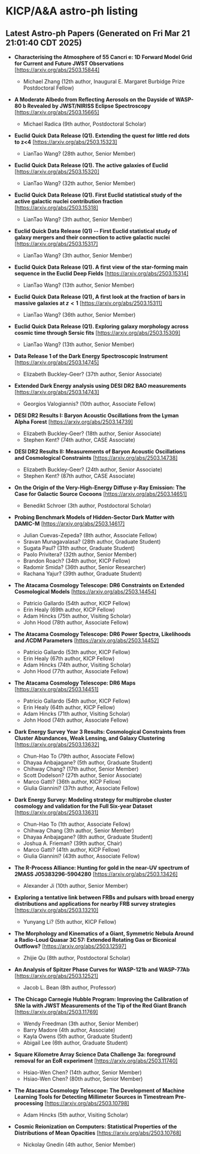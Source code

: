 # KICP/A&A astro-ph listing

## Latest Astro-ph Papers (Generated on Fri Mar 21 21:01:40 CDT 2025)

- **Characterising the Atmosphere of 55 Cancri e: 1D Forward Model Grid for Current and Future JWST Observations**
[https://arxiv.org/abs/2503.15844]
  + Michael Zhang (12th author, Inaugural E. Margaret Burbidge Prize Postdoctoral Fellow)

- **A Moderate Albedo from Reflecting Aerosols on the Dayside of WASP-80 b Revealed by JWST/NIRISS Eclipse Spectroscopy**
[https://arxiv.org/abs/2503.15665]
  + Michael Radica (9th author, Postdoctoral Scholar)

- **Euclid Quick Data Release (Q1). Extending the quest for little red dots to z<4**
[https://arxiv.org/abs/2503.15323]
  + LianTao Wang? (28th author, Senior Member)

- **Euclid Quick Data Release (Q1). The active galaxies of Euclid**
[https://arxiv.org/abs/2503.15320]
  + LianTao Wang? (32th author, Senior Member)

- **Euclid Quick Data Release (Q1). First Euclid statistical study of the active galactic nuclei contribution fraction**
[https://arxiv.org/abs/2503.15318]
  + LianTao Wang? (3th author, Senior Member)

- **Euclid Quick Data Release (Q1) -- First Euclid statistical study of galaxy mergers and their connection to active galactic nuclei**
[https://arxiv.org/abs/2503.15317]
  + LianTao Wang? (3th author, Senior Member)

- **Euclid Quick Data Release (Q1). A first view of the star-forming main sequence in the Euclid Deep Fields**
[https://arxiv.org/abs/2503.15314]
  + LianTao Wang? (13th author, Senior Member)

- **Euclid Quick Data Release (Q1), A first look at the fraction of bars in massive galaxies at $z<1$**
[https://arxiv.org/abs/2503.15311]
  + LianTao Wang? (36th author, Senior Member)

- **Euclid Quick Data Release (Q1). Exploring galaxy morphology across cosmic time through Sersic fits**
[https://arxiv.org/abs/2503.15309]
  + LianTao Wang? (13th author, Senior Member)

- **Data Release 1 of the Dark Energy Spectroscopic Instrument**
[https://arxiv.org/abs/2503.14745]
  + Elizabeth Buckley-Geer? (37th author, Senior Associate)

- **Extended Dark Energy analysis using DESI DR2 BAO measurements**
[https://arxiv.org/abs/2503.14743]
  + Georgios Valogiannis? (10th author, Associate Fellow)

- **DESI DR2 Results I: Baryon Acoustic Oscillations from the Lyman Alpha Forest**
[https://arxiv.org/abs/2503.14739]
  + Elizabeth Buckley-Geer? (18th author, Senior Associate)
  + Stephen Kent? (74th author, CASE Associate)

- **DESI DR2 Results II: Measurements of Baryon Acoustic Oscillations and Cosmological Constraints**
[https://arxiv.org/abs/2503.14738]
  + Elizabeth Buckley-Geer? (24th author, Senior Associate)
  + Stephen Kent? (87th author, CASE Associate)

- **On the Origin of the Very-High-Energy Diffuse $γ$-Ray Emission: The Case for Galactic Source Cocoons**
[https://arxiv.org/abs/2503.14651]
  + Benedikt Schroer (3th author, Postdoctoral Scholar)

- **Probing Benchmark Models of Hidden-Sector Dark Matter with DAMIC-M**
[https://arxiv.org/abs/2503.14617]
  + Julian  Cuevas-Zepeda? (8th author, Associate Fellow)
  + Sravan Munagavalasa? (28th author, Graduate Student)
  + Sugata Paul? (31th author, Graduate Student)
  + Paolo Privitera? (32th author, Senior Member)
  + Brandon Roach? (34th author, KICP Fellow)
  + Radomir Smida? (36th author, Senior Researcher)
  + Rachana Yajur? (39th author, Graduate Student)

- **The Atacama Cosmology Telescope: DR6 Constraints on Extended Cosmological Models**
[https://arxiv.org/abs/2503.14454]
  + Patricio Gallardo (54th author, KICP Fellow)
  + Erin Healy (69th author, KICP Fellow)
  + Adam Hincks (75th author, Visiting Scholar)
  + John Hood (78th author, Associate Fellow)

- **The Atacama Cosmology Telescope: DR6 Power Spectra, Likelihoods and $Λ$CDM Parameters**
[https://arxiv.org/abs/2503.14452]
  + Patricio Gallardo (53th author, KICP Fellow)
  + Erin Healy (67th author, KICP Fellow)
  + Adam Hincks (74th author, Visiting Scholar)
  + John Hood (77th author, Associate Fellow)

- **The Atacama Cosmology Telescope: DR6 Maps**
[https://arxiv.org/abs/2503.14451]
  + Patricio Gallardo (54th author, KICP Fellow)
  + Erin Healy (64th author, KICP Fellow)
  + Adam Hincks (71th author, Visiting Scholar)
  + John Hood (74th author, Associate Fellow)

- **Dark Energy Survey Year 3 Results: Cosmological Constraints from Cluster Abundances, Weak Lensing, and Galaxy Clustering**
[https://arxiv.org/abs/2503.13632]
  + Chun-Hao To (79th author, Associate Fellow)
  + Dhayaa Anbajagane? (5th author, Graduate Student)
  + Chihway Chang? (17th author, Senior Member)
  + Scott Dodelson? (27th author, Senior Associate)
  + Marco Gatti? (36th author, KICP Fellow)
  + Giulia Giannini? (37th author, Associate Fellow)

- **Dark Energy Survey: Modeling strategy for multiprobe cluster cosmology and validation for the Full Six-year Dataset**
[https://arxiv.org/abs/2503.13631]
  + Chun-Hao To (1th author, Associate Fellow)
  + Chihway Chang (3th author, Senior Member)
  + Dhayaa Anbajagane? (8th author, Graduate Student)
  + Joshua A. Frieman? (39th author, Chair)
  + Marco Gatti? (41th author, KICP Fellow)
  + Giulia Giannini? (43th author, Associate Fellow)

- **The R-Process Alliance: Hunting for gold in the near-UV spectrum of 2MASS J05383296-5904280**
[https://arxiv.org/abs/2503.13426]
  + Alexander Ji (10th author, Senior Member)

- **Exploring a tentative link between FRBs and pulsars with broad energy distributions and applications for nearby FRB survey strategies**
[https://arxiv.org/abs/2503.13210]
  + Yunyang Li? (5th author, KICP Fellow)

- **The Morphology and Kinematics of a Giant, Symmetric Nebula Around a Radio-Loud Quasar 3C$\,$57: Extended Rotating Gas or Biconical Outflows?**
[https://arxiv.org/abs/2503.12597]
  + Zhijie Qu (8th author, Postdoctoral Scholar)

- **An Analysis of Spitzer Phase Curves for WASP-121b and WASP-77Ab**
[https://arxiv.org/abs/2503.12521]
  + Jacob L. Bean (8th author, Professor)

- **The Chicago Carnegie Hubble Program: Improving the Calibration of SNe Ia with JWST Measurements of the Tip of the Red Giant Branch**
[https://arxiv.org/abs/2503.11769]
  + Wendy Freedman (3th author, Senior Member)
  + Barry Madore (4th author, Associate)
  + Kayla Owens (5th author, Graduate Student)
  + Abigail Lee (6th author, Graduate Student)

- **Square Kilometre Array Science Data Challenge 3a: foreground removal for an EoR experiment**
[https://arxiv.org/abs/2503.11740]
  + Hsiao-Wen Chen? (14th author, Senior Member)
  + Hsiao-Wen Chen? (80th author, Senior Member)

- **The Atacama Cosmology Telescope: The Development of Machine Learning Tools for Detecting Millimeter Sources in Timestream Pre-processing**
[https://arxiv.org/abs/2503.10798]
  + Adam Hincks (5th author, Visiting Scholar)

- **Cosmic Reionization on Computers: Statistical Properties of the Distributions of Mean Opacities**
[https://arxiv.org/abs/2503.10768]
  + Nickolay Gnedin (4th author, Senior Member)

